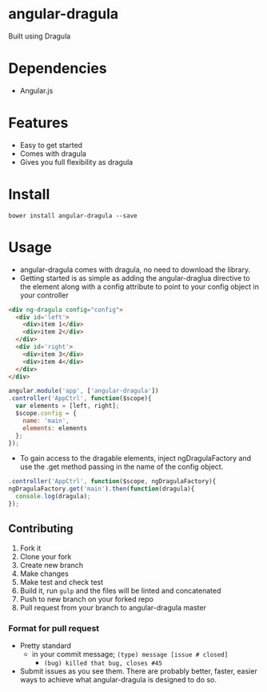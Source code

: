 # angular-dragula

Built using Dragula

# Dependencies

- Angular.js

# Features

- Easy to get started
- Comes with dragula
- Gives you full flexibility as dragula

# Install

```shell
bower install angular-dragula --save
```

# Usage

- angular-dragula comes with dragula, no need to download the library.
- Getting started is as simple as adding the angular-draglua directive to the element along with a config attribute to point to your config object in your controller

```html
<div ng-dragula config="config">
  <div id='left'>
    <div>item 1</div>
    <div>item 2</div>
  </div>
  <div id='right'>
    <div>item 3</div>
    <div>item 4</div>
  </div>
</div>
```

```javascript
angular.module('app', ['angular-dragula'])
.controller('AppCtrl', function($scope){
  var elements = [left, right];
  $scope.config = {
    name: 'main',
    elements: elements
  };
});
```
- To gain access to the dragable elements, inject ngDragulaFactory and use the .get method passing in the name of the config object.

```javascript
.controller('AppCtrl', function($scope, ngDragulaFactory){
ngDragulaFactory.get('main').then(function(dragula){
  console.log(dragula);
});
```

## Contributing
1. Fork it
2. Clone your fork
3. Create new branch
4. Make changes
5. Make test and check test
6. Build it, run ```gulp``` and the files will be linted and concatenated
7. Push to new branch on your forked repo
8. Pull request from your branch to angular-dragula master

### Format for pull request
- Pretty standard
  - in your commit message; ```(type) message [issue # closed]```
    - ```(bug) killed that bug, closes #45```
- Submit issues as you see them. There are probably better, faster, easier ways to achieve what angular-dragula is designed to do so.
